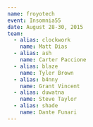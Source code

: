 ```yaml
---
name: froyotech
event: Insomnia55
date: August 28-30, 2015
team:
  - alias: clockwork
    name: Matt Dias
  - alias: ash
    name: Carter Paccione
  - alias: blaze
    name: Tyler Brown
  - alias: b4nny
    name: Grant Vincent
  - alias: duwatna
    name: Steve Taylor
  - alias: shade
    name: Dante Funari
---
```

